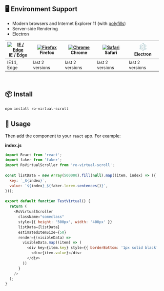 ## 🖥 Environment Support

- Modern browsers and Internet Explorer 11 (with [polyfills](https://stackoverflow.com/questions/57020976/polyfills-in-2019-for-ie11))
- Server-side Rendering
- [Electron](https://www.electronjs.org/)

| [<img src="https://raw.githubusercontent.com/alrra/browser-logos/master/src/edge/edge_48x48.png" alt="IE / Edge" width="24px" height="24px" />](http://godban.github.io/browsers-support-badges/)<br>IE / Edge | [<img src="https://raw.githubusercontent.com/alrra/browser-logos/master/src/firefox/firefox_48x48.png" alt="Firefox" width="24px" height="24px" />](http://godban.github.io/browsers-support-badges/)<br>Firefox | [<img src="https://raw.githubusercontent.com/alrra/browser-logos/master/src/chrome/chrome_48x48.png" alt="Chrome" width="24px" height="24px" />](http://godban.github.io/browsers-support-badges/)<br>Chrome | [<img src="https://raw.githubusercontent.com/alrra/browser-logos/master/src/safari/safari_48x48.png" alt="Safari" width="24px" height="24px" />](http://godban.github.io/browsers-support-badges/)<br>Safari | [<img src="https://raw.githubusercontent.com/alrra/browser-logos/master/src/electron/electron_48x48.png" alt="Electron" width="24px" height="24px" />](http://godban.github.io/browsers-support-badges/)<br>Electron |
| --- | --- | --- | --- | --- |
| IE11, Edge | last 2 versions | last 2 versions | last 2 versions | last 2 versions |

<br>

## 📦 Install

```bash
npm install ro-virtual-scroll
```

## 🔨 Usage

Then add the component to your `react` app. For example:

**index.js**

```js
import React from 'react';
import faker from 'faker';
import RoVirtualScroller from 'ro-virtual-scroll';

const listData = new Array(500000).fill(null).map((item, index) => ({
  key: `_${index}`,
  value: `${index}_${faker.lorem.sentences()}`,
}));

export default function TestVirtual() {
  return (
    <RoVirtualScroller
      className="someclass"
      style={{ height: '500px', width: '400px' }}
      listData={listData}
      estimatedItemSize={50}
      render={(visibleData) =>
        visibleData.map((item) => (
          <div key={item.key} style={{ borderBottom: '1px solid black' }}>
            <div>{item.value}</div>
          </div>
        ))
      }
    />
  );
}
```

